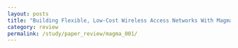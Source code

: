 ```yaml
---
layout: posts
title: "Building Flexible, Low-Cost Wireless Access Networks With Magma"
category: review
permalink: /study/paper_review/magma_001/
---
```


